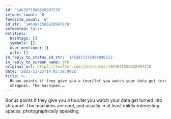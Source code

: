 ```yaml
---
id: '1463871586528907270'
retweet_count: '0'
favorite_count: '0'
id_str: '1463871586528907270'
retweeted: false
entities:
  hashtags: []
  symbols: []
  user_mentions: []
  urls: []
in_reply_to_status_id_str: '1463871315404898311'
in_reply_to_screen_name: jth
original_url: https://twitter.com/jth/status/1463871586528907270
date: '2021-11-25T14:05:58.000Z'
title: >-
  Bonus points if they give you a tour/let you watch your data get turned into
  shrapnel. The machines …
---
```


Bonus points if they give you a tour/let you watch your data get turned into shrapnel. The machines are cool, and usually in at least mildly-interesting spaces, photographically speaking.